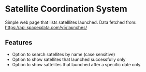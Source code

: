 # Satellite Coordination System

Simple web page that lists satelllites launched. 
Data fetched from: https://api.spacexdata.com/v5/launches/

## Features
- Option to search satellites by name (case sensitive)
- Option to show satellites that launched successfully only
- Option to show sattelites that launched after a specific date only.